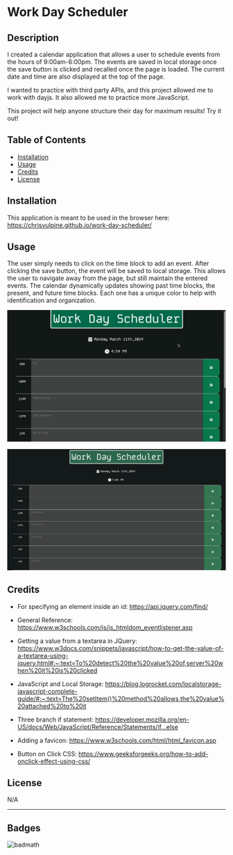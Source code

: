 # Work Day Scheduler 

## Description

I created a calendar application that allows a user to schedule events from the hours of 9:00am-6:00pm. The events are saved in local storage once the save button is clicked and recalled once the page is loaded. The current date and time are also displayed at the top of the page.<br>

 I wanted to practice with third party APIs, and this project allowed me to work with dayjs. It also allowed me to practice more JavaScript.<br>

This project will help anyone structure their day for maximum results! Try it out!

## Table of Contents

- [Installation](#installation)
- [Usage](#usage)
- [Credits](#credits)
- [License](#license)

## Installation

This application is meant to be used in the browser here: https://chrisvulpine.github.io/work-day-scheduler/

## Usage

The user simply needs to click on the time block to add an event. After clicking the save button, the event will be saved to local storage. This allows the user to navigate away from the page, but still maintain the entered events. The calendar dynamically updates showing past time blocks, the present, and future time blocks. Each one has a unique color to help with identification and organization. 

   
   ![gif of calendar app being used](Assets/img/demo-recording.gif)

   ![alt text](Assets/img/Screenshot.png)



## Credits

* For specifying an element inside an id: https://api.jquery.com/find/

* General Reference: https://www.w3schools.com/js/js_htmldom_eventlistener.asp

* Getting a value from a textarea in JQuery: https://www.w3docs.com/snippets/javascript/how-to-get-the-value-of-a-textarea-using-jquery.html#:~:text=To%20detect%20the%20value%20of,server%20when%20it%20is%20clicked

* JavaScript and Local Storage: https://blog.logrocket.com/localstorage-javascript-complete-guide/#:~:text=The%20setItem()%20method%20allows,the%20value%20attached%20to%20it

* Three branch if statement: https://developer.mozilla.org/en-US/docs/Web/JavaScript/Reference/Statements/if...else

* Adding a favicon: https://www.w3schools.com/html/html_favicon.asp 

* Button on Click CSS: https://www.geeksforgeeks.org/how-to-add-onclick-effect-using-css/


## License

N/A

---
## Badges

![badmath](https://img.shields.io/github/languages/top/lernantino/badmath)